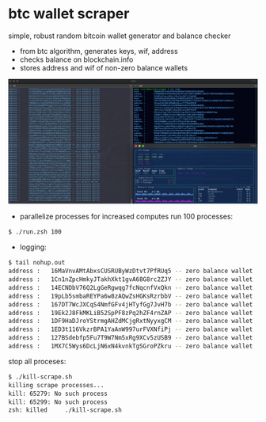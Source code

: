 # btc wallet scraper 
simple, robust random bitcoin wallet generator and balance checker
 + from btc algorithm, generates keys, wif, address 
 + checks balance on blockchain.info 
 + stores address and wif of non-zero balance wallets

![alt text](./img/screenshot.png)

+ parallelize processes for increased computes
run 100 processes:
```bash
$ ./run.zsh 100 
```

+ logging:
```bash 
$ tail nohup.out
address	:	16MaVnvAMtAbxsCUSRUByWzDtvt7PfRUq5 -- zero balance wallet
address	:	1Cn1nZpcHmkyJTakhXkt1gvA68G8rc2ZJY -- zero balance wallet
address	:	14ECNDbV76Q2LgGeRgwqg7fcNqcnfVxQkn -- zero balance wallet
address	:	19pLb5smbaREYPa6w8zAQwZsHGKsRzrbbV -- zero balance wallet
address	:	167DT7WcJXCqS4NmfGFv4jHTyfGg7JvH7b -- zero balance wallet
address	:	19Ek2J8FkMKLiB52SpPF8zPq2hZF4rnZAP -- zero balance wallet
address	:	1DF9HaDJroYStrmgAHZdMCjgRxtNyyxgCM -- zero balance wallet
address	:	1ED3t116VkzrBPA1YaAnW997urFVXNfiPj -- zero balance wallet
address	:	127BSdebfp5Fu7T9W7Nm5xRg9XCv5zUSB9 -- zero balance wallet
address	:	1MX7C5Wys6DcLjN6xN4kvnkTgSGroPZkru -- zero balance wallet
```

stop all proceses: 
```bash 
$ ./kill-scrape.sh
killing scrape processes...
kill: 65279: No such process
kill: 65299: No such process
zsh: killed     ./kill-scrape.sh
``` 
